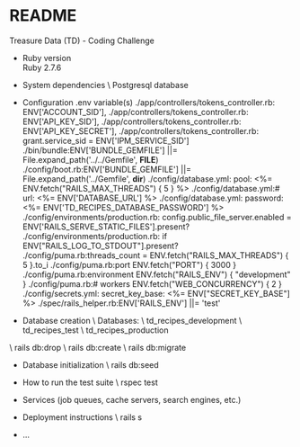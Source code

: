 # README

Treasure Data (TD) - Coding Challenge

* Ruby version
<br> Ruby 2.7.6

* System dependencies
\ Postgresql database

* Configuration
\.env variable(s)
\./app/controllers/tokens_controller.rb:      ENV['ACCOUNT_SID'],
\./app/controllers/tokens_controller.rb:      ENV['API_KEY_SID'],
\./app/controllers/tokens_controller.rb:      ENV['API_KEY_SECRET'],
\./app/controllers/tokens_controller.rb:    grant.service_sid = ENV['IPM_SERVICE_SID']
\./bin/bundle:ENV['BUNDLE_GEMFILE'] ||= File.expand_path('../../Gemfile', __FILE__)
\./config/boot.rb:ENV['BUNDLE_GEMFILE'] ||= File.expand_path('../Gemfile', __dir__)
\./config/database.yml:  pool: <%= ENV.fetch("RAILS_MAX_THREADS") { 5 } %>
\./config/database.yml:#     url: <%= ENV['DATABASE_URL'] %>
\./config/database.yml:  password: <%= ENV['TD_RECIPES_DATABASE_PASSWORD'] %>
\./config/environments/production.rb:  config.public_file_server.enabled = ENV['RAILS_SERVE_STATIC_FILES'].present?
\./config/environments/production.rb:  if ENV["RAILS_LOG_TO_STDOUT"].present?
\./config/puma.rb:threads_count = ENV.fetch("RAILS_MAX_THREADS") { 5 }.to_i
\./config/puma.rb:port        ENV.fetch("PORT") { 3000 }
\./config/puma.rb:environment ENV.fetch("RAILS_ENV") { "development" }
\./config/puma.rb:# workers ENV.fetch("WEB_CONCURRENCY") { 2 }
\./config/secrets.yml:  secret_key_base: <%= ENV["SECRET_KEY_BASE"] %>
\./spec/rails_helper.rb:ENV['RAILS_ENV'] ||= 'test'


* Database creation
\ Databases:
\ td_recipes_development
\ td_recipes_test
\ td_recipes_production

\ rails db:drop
\ rails db:create
\ rails db:migrate

* Database initialization
\ rails db:seed

* How to run the test suite
\ rspec test

* Services (job queues, cache servers, search engines, etc.)

* Deployment instructions
\ rails s

* ...
